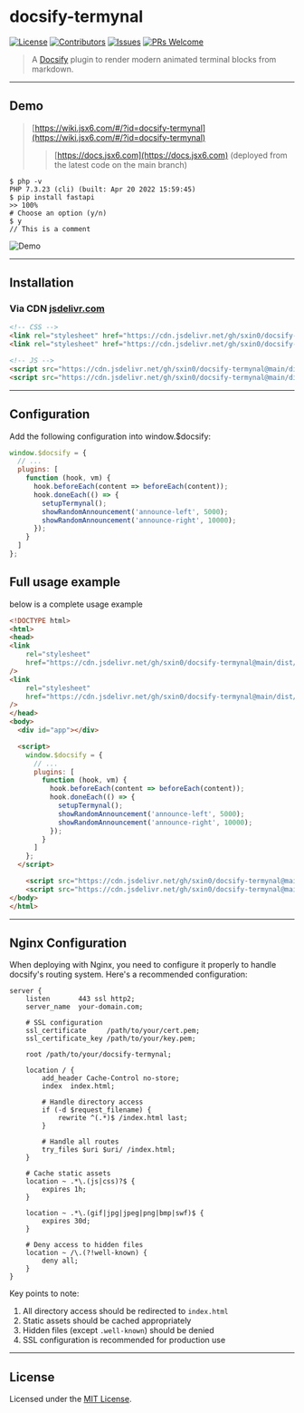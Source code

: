 # docsify-termynal

[![License](https://img.shields.io/github/license/sxin0/docsify-termynal)](./LICENSE)
[![Contributors](https://img.shields.io/github/contributors/sxin0/docsify-termynal)](https://github.com/sxin0/docsify-termynal/graphs/contributors)
[![Issues](https://img.shields.io/github/issues/sxin0/docsify-termynal)](https://github.com/sxin0/docsify-termynal/issues)
[![PRs Welcome](https://img.shields.io/badge/PRs-welcome-brightgreen)](http://makeapullrequest.com)

>  A [Docsify](https://docsify.js.org) plugin to render modern animated terminal blocks from markdown.

---

##  Demo

> [https://wiki.jsx6.com/#/?id=docsify-termynal](https://wiki.jsx6.com/#/?id=docsify-termynal)
> <br>
> > [https://docs.jsx6.com](https://docs.jsx6.com) (deployed from the latest code on the main branch)

```term
$ php -v
PHP 7.3.23 (cli) (built: Apr 20 2022 15:59:45)
$ pip install fastapi
>> 100%
# Choose an option (y/n)
$ y
// This is a comment
```

![Demo](https://github.com/sxin0/docsify-termynal/assets/29392026/6cbc0179-c27c-4c0d-9dc1-7f9993a1850a)

---

##  Installation

### Via CDN [jsdelivr.com](https://www.jsdelivr.com/)

```html
<!-- CSS -->
<link rel="stylesheet" href="https://cdn.jsdelivr.net/gh/sxin0/docsify-termynal@main/dist/css/termynal.css">
<link rel="stylesheet" href="https://cdn.jsdelivr.net/gh/sxin0/docsify-termynal@main/dist/css/custom.css">

<!-- JS -->
<script src="https://cdn.jsdelivr.net/gh/sxin0/docsify-termynal@main/dist/js/termynal.js"></script>
<script src="https://cdn.jsdelivr.net/gh/sxin0/docsify-termynal@main/dist/js/custom.js"></script>
```

---

##  Configuration

Add the following configuration into window.$docsify:

```js
window.$docsify = {
  // ...
  plugins: [
    function (hook, vm) {
      hook.beforeEach(content => beforeEach(content));
      hook.doneEach(() => {
        setupTermynal();
        showRandomAnnouncement('announce-left', 5000);
        showRandomAnnouncement('announce-right', 10000);
      });
    }
  ]
};
```

## Full usage example

below is a complete usage example

```html
<!DOCTYPE html>
<html>
<head>
<link 
    rel="stylesheet" 
    href="https://cdn.jsdelivr.net/gh/sxin0/docsify-termynal@main/dist/css/custom.css" 
/>
<link 
    rel="stylesheet" 
    href="https://cdn.jsdelivr.net/gh/sxin0/docsify-termynal@main/dist/css/termynal.css" 
/>
</head>
<body>
  <div id="app"></div>

  <script>
    window.$docsify = {
      // ...
      plugins: [
        function (hook, vm) {
          hook.beforeEach(content => beforeEach(content));
          hook.doneEach(() => {
            setupTermynal();
            showRandomAnnouncement('announce-left', 5000);
            showRandomAnnouncement('announce-right', 10000);
          });
        }
      ]
    };
  </script>

    <script src="https://cdn.jsdelivr.net/gh/sxin0/docsify-termynal@main/dist/js/termynal.js"></script>
    <script src="https://cdn.jsdelivr.net/gh/sxin0/docsify-termynal@main/dist/js/custom.js"></script>
</body>
</html>
```

---

## Nginx Configuration

When deploying with Nginx, you need to configure it properly to handle docsify's routing system. Here's a recommended configuration:

```nginx
server {
    listen       443 ssl http2;
    server_name  your-domain.com;
    
    # SSL configuration
    ssl_certificate     /path/to/your/cert.pem;
    ssl_certificate_key /path/to/your/key.pem;
    
    root /path/to/your/docsify-termynal;
    
    location / {
        add_header Cache-Control no-store;
        index  index.html;
        
        # Handle directory access
        if (-d $request_filename) {
            rewrite ^(.*)$ /index.html last;
        }
        
        # Handle all routes
        try_files $uri $uri/ /index.html;
    }
    
    # Cache static assets
    location ~ .*\.(js|css)?$ {
        expires 1h;
    }
    
    location ~ .*\.(gif|jpg|jpeg|png|bmp|swf)$ {
        expires 30d;
    }
    
    # Deny access to hidden files
    location ~ /\.(?!well-known) {
        deny all;
    }
}
```

Key points to note:
1. All directory access should be redirected to `index.html`
2. Static assets should be cached appropriately
3. Hidden files (except `.well-known`) should be denied
4. SSL configuration is recommended for production use

---

##  License

Licensed under the [MIT License](./LICENSE).

